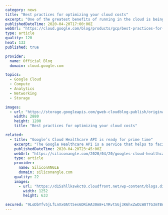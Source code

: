 ```yaml
---
category: news
title: "Best practices for optimizing your cloud costs"
excerpt: "One of the greatest benefits of running in the cloud is being able to scale up and down to meet demand and reduce operational expenditures. And that’s especially true when you’re experiencing unexpected changes in customer demand.Here at Google Cloud, we have an entire team of Solutions Architects dedicated"
publishedDateTime: 2020-04-20T17:00:00Z
webUrl: "https://cloud.google.com/blog/products/gcp/best-practices-for-optimizing-your-cloud-costs/"
type: article
quality: 120
heat: 133
published: true

provider:
  name: Official Blog
  domain: cloud.google.com

topics:
  - Google Cloud
  - Compute
  - Analytics
  - Networking
  - Storage

images:
  - url: "https://storage.googleapis.com/gweb-cloudblog-publish/original_images/Google_Cloud_Data_Analytics_5I5zzaa.jpg"
    width: 2880
    height: 1200
    title: "Best practices for optimizing your cloud costs"

related:
  - title: "Google’s Cloud Healthcare API is ready for prime time"
    excerpt: "The Google Healthcare API is a service that helps to facilitate the exchange of data between healthcare applications and services that run on Google’s cloud. It enables healthcare providers to ingest and manage data from multiple inputs and systems, and analyze that data using artificial intelligence and machine learning-based tools."
    publishedDateTime: 2020-04-20T23:45:00Z
    webUrl: "https://siliconangle.com/2020/04/20/googles-cloud-healthcare-api-ready-prime-time/"
    type: article
    provider:
      name: SiliconANGLE
      domain: siliconangle.com
    quality: 22
    images:
      - url: "https://d15shllkswkct0.cloudfront.net/wp-content/blogs.dir/1/files/2020/04/Google-Cloud-Healthcare-API.png"
        width: 1252
        height: 633

secured: "9LoDbYfv5jLfLnXx0Att5es6DRiHA30m8+LYRvtSGj3K6hxZwDLW8TTG3mTBnP6yO6eLfpC+tT4cH0iSc/rFZDqcxMDAFMM1yEV988+/j4GQkw5+eMl25JyXmRJiRuA8muzyZD8fPxPC6opJUzGDK1GaOIh7oxFeXFpCtBggdVFltR8l1ig9MoFZV847z73kivwlBKVNiXfsjnkwI5FIzZH0ONlOv0V/D5bdd1NaDFCEzjsb2AUvB9nMFCGxO4w+kMyBeZYXY4brTEKb355rMYxQtGKBVuMK7AeiPgoCjWwiy9HHa1+g0MbH8xGVwFzs;R1lJJnszweQEk3lkJxVx3A=="
---
```


